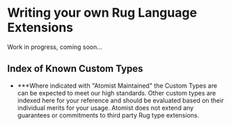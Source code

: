 # Writing your own Rug Language Extensions

Work in progress, coming soon...

## Index of Known Custom Types

* ***Where indicated with "Atomist Maintained" the Custom Types are can be expected to meet our high standards. Other custom types are indexed here for your reference and should be evaluated based on their individual merits for your usage. Atomist does not extend any guarantees or commitments to third party Rug type extensions.
